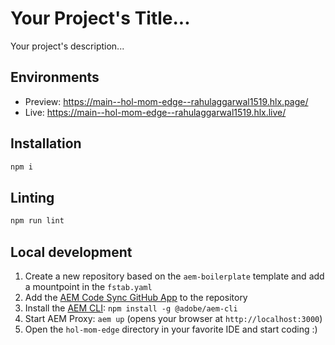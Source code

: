 # Your Project's Title...
Your project's description...

## Environments
- Preview: https://main--hol-mom-edge--rahulaggarwal1519.hlx.page/
- Live: https://main--hol-mom-edge--rahulaggarwal1519.hlx.live/

## Installation

```sh
npm i
```

## Linting

```sh
npm run lint
```

## Local development

1. Create a new repository based on the `aem-boilerplate` template and add a mountpoint in the `fstab.yaml`
1. Add the [AEM Code Sync GitHub App](https://github.com/apps/aem-code-sync) to the repository
1. Install the [AEM CLI](https://github.com/adobe/helix-cli): `npm install -g @adobe/aem-cli`
1. Start AEM Proxy: `aem up` (opens your browser at `http://localhost:3000`)
1. Open the `hol-mom-edge` directory in your favorite IDE and start coding :)
